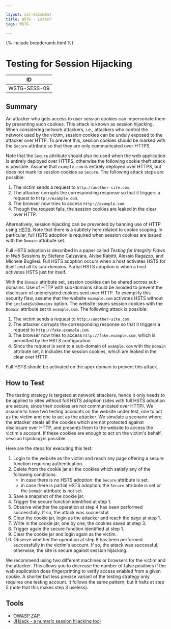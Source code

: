 ```yaml
---

layout: col-document
title: WSTG - Latest
tags: WSTG

---
```


{% include breadcrumb.html %}
# Testing for Session Hijacking

|ID          |
|------------|
|WSTG-SESS-09|

## Summary

An attacker who gets access to user session cookies can impersonate them by presenting such cookies. This attack is known as session hijacking. When considering network attackers, i.e., attackers who control the network used by the victim, session cookies can be unduly exposed to the attacker over HTTP. To prevent this, session cookies should be marked with the `Secure` attribute so that they are only communicated over HTTPS.

Note that the `Secure` attribute should also be used when the web application is entirely deployed over HTTPS, otherwise the following cookie theft attack is possible. Assume that `example.com` is entirely deployed over HTTPS, but does not mark its session cookies as `Secure`. The following attack steps are possible:

1. The victim sends a request to `http://another-site.com`.
2. The attacker corrupts the corresponding response so that it triggers a request to `http://example.com`.
3. The browser now tries to access `http://example.com`.
4. Though the request fails, the session cookies are leaked in the clear over HTTP.

Alternatively, session hijacking can be prevented by banning use of HTTP using [HSTS](https://en.wikipedia.org/wiki/HTTP_Strict_Transport_Security). Note that there is a subtlety here related to cookie scoping. In particular, full HSTS adoption is required when session cookies are issued with the `Domain` attribute set.

Full HSTS adoption is described in a paper called *Testing for Integrity Flaws in Web Sessions* by Stefano Calzavara, Alvise Rabitti, Alessio Ragazzo, and Michele Bugliesi. Full HSTS adoption occurs when a host activates HSTS for itself and all its sub-domains. Partial HSTS adoption is when a host activates HSTS just for itself.

With the `Domain` attribute set, session cookies can be shared across sub-domains. Use of HTTP with sub-domains should be avoided to prevent the disclosure of unencrypted cookies sent over HTTP. To exemplify this security flaw, assume that the website `example.com` activates HSTS without the `includeSubDomains` option. The website issues session cookies with the `Domain` attribute set to `example.com`. The following attack is possible:

1. The victim sends a request to `http://another-site.com`.
2. The attacker corrupts the corresponding response so that it triggers a request to `http://fake.example.com`.
3. The browser now tries to access `http://fake.example.com`, which is permitted by the HSTS configuration.
4. Since the request is sent to a sub-domain of `example.com` with the `Domain` attribute set, it includes the session cookies, which are leaked in the clear over HTTP.

Full HSTS should be activated on the apex domain to prevent this attack.

## How to Test

The testing strategy is targeted at network attackers, hence it only needs to be applied to sites without full HSTS adoption (sites with full HSTS adoption are secure, since their cookies are not communicated over HTTP). We assume to have two testing accounts on the website under test, one to act as the victim and one to act as the attacker. We simulate a scenario where the attacker steals all the cookies which are not protected against disclosure over HTTP, and presents them to the website to access the victim's account. If these cookies are enough to act on the victim's behalf, session hijacking is possible.

Here are the steps for executing this test:

1. Login to the website as the victim and reach any page offering a secure function requiring authentication.
2. Delete from the cookie jar all the cookies which satisfy any of the following conditions.
    * in case there is no HSTS adoption: the `Secure` attribute is set.
    * in case there is partial HSTS adoption: the `Secure` attribute is set or the `Domain` attribute is not set.
3. Save a snapshot of the cookie jar.
4. Trigger the secure function identified at step 1.
5. Observe whether the operation at step 4 has been performed successfully. If so, the attack was successful.
6. Clear the cookie jar, login as the attacker and reach the page at step 1.
7. Write in the cookie jar, one by one, the cookies saved at step 3.
8. Trigger again the secure function identified at step 1.
9. Clear the cookie jar and login again as the victim.
10. Observe whether the operation at step 8 has been performed successfully in the victim's account. If so, the attack was successful; otherwise, the site is secure against session hijacking.

We recommend using two different machines or browsers for the victim and the attacker. This allows you to decrease the number of false positives if the web application does fingerprinting to verify access enabled from a given cookie. A shorter but less precise variant of the testing strategy only requires one testing account. It follows the same pattern, but it halts at step 5 (note that this makes step 3 useless).

## Tools

* [OWASP ZAP](https://www.zaproxy.org)
* [JHijack - a numeric session hijacking tool](https://sourceforge.net/projects/jhijack/)
